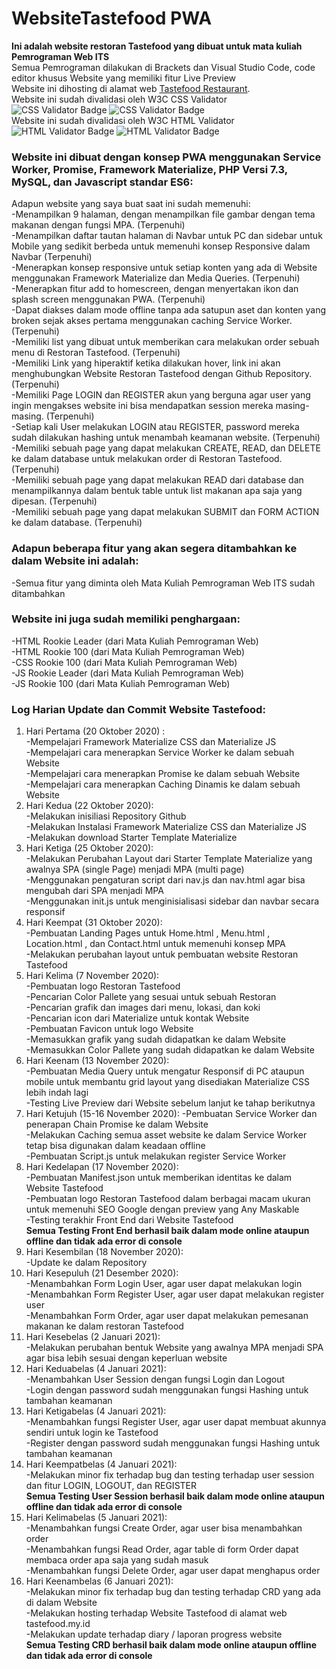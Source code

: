 # WebsiteTastefood PWA
**Ini adalah website restoran Tastefood yang dibuat untuk mata kuliah Pemrograman Web ITS**    
Semua Pemrograman dilakukan di Brackets dan Visual Studio Code, code editor khusus Website yang memiliki fitur Live Preview   
Website ini dihosting di alamat web [Tastefood Restaurant](http://tastefood.my.id/).    
Website ini sudah divalidasi oleh W3C CSS Validator     
![CSS Validator Badge](http://jigsaw.w3.org/css-validator/images/vcss) ![CSS Validator Badge](http://jigsaw.w3.org/css-validator/images/vcss-blue)     
Website ini sudah divalidasi oleh W3C HTML Validator     
![HTML Validator Badge](https://www.w3.org/Icons/valid-html401) ![HTML Validator Badge](https://www.w3.org/Icons/valid-html401-blue) 

### Website ini dibuat dengan konsep PWA menggunakan Service Worker, Promise, Framework Materialize, PHP Versi 7.3, MySQL, dan Javascript standar ES6:  
Adapun website yang saya buat saat ini sudah memenuhi:  
-Menampilkan 9 halaman, dengan menampilkan file gambar dengan tema makanan dengan fungsi MPA. (Terpenuhi)  
-Menampilkan daftar tautan halaman di Navbar untuk PC dan sidebar untuk Mobile yang sedikit berbeda untuk memenuhi konsep Responsive dalam Navbar (Terpenuhi)  
-Menerapkan konsep responsive untuk setiap konten yang ada di Website menggunakan Framework Materialize dan Media Queries. (Terpenuhi)    
-Menerapkan fitur add to homescreen, dengan menyertakan ikon dan splash screen menggunakan PWA. (Terpenuhi)    
-Dapat diakses dalam mode offline tanpa ada satupun aset dan konten yang broken sejak akses pertama menggunakan caching Service Worker. (Terpenuhi)  
-Memiliki list yang dibuat untuk memberikan cara melakukan order sebuah menu di Restoran Tastefood. (Terpenuhi)    
-Memiliki Link yang hiperaktif ketika dilakukan hover, link ini akan menghubungkan Website Restoran Tastefood dengan Github Repository. (Terpenuhi)    
-Memiliki Page LOGIN dan REGISTER akun yang berguna agar user yang ingin mengakses website ini bisa mendapatkan session mereka masing-masing. (Terpenuhi)    
-Setiap kali User melakukan LOGIN atau REGISTER, password mereka sudah dilakukan hashing untuk menambah keamanan website. (Terpenuhi)   
-Memiliki sebuah page yang dapat melakukan CREATE, READ, dan DELETE ke dalam database untuk melakukan order di Restoran Tastefood. (Terpenuhi)      
-Memiliki sebuah page yang dapat melakukan READ dari database dan menampilkannya dalam bentuk table untuk list makanan apa saja yang dipesan. (Terpenuhi)   
-Memiliki sebuah page yang dapat melakukan SUBMIT dan FORM ACTION ke dalam database. (Terpenuhi)   

### Adapun beberapa fitur yang akan segera ditambahkan ke dalam Website ini adalah:    
-Semua fitur yang diminta oleh Mata Kuliah Pemrograman Web ITS sudah ditambahkan 

### Website ini juga sudah memiliki penghargaan:  
-HTML Rookie Leader (dari Mata Kuliah Pemrograman Web)    
-HTML Rookie 100 (dari Mata Kuliah Pemrograman Web)      
-CSS Rookie 100 (dari Mata Kuliah Pemrograman Web)    
-JS Rookie Leader (dari Mata Kuliah Pemrograman Web)  
-JS Rookie 100 (dari Mata Kuliah Pemrograman Web)  

### Log Harian Update dan Commit Website Tastefood:  
1. Hari Pertama (20 Oktober 2020) :        
-Mempelajari Framework Materialize CSS dan Materialize JS  
-Mempelajari cara menerapkan Service Worker ke dalam sebuah Website  
-Mempelajari cara menerapkan Promise ke dalam sebuah Website  
-Mempelajari cara menerapkan Caching Dinamis ke dalam sebuah Website  
2. Hari Kedua (22 Oktober 2020):  
-Melakukan inisiliasi Repository Github  
-Melakukan Instalasi Framework Materialize CSS dan Materialize JS  
-Melakukan download Starter Template Materialize  
3. Hari Ketiga (25 Oktober 2020):  
-Melakukan Perubahan Layout dari Starter Template Materialize yang awalnya SPA (single Page) menjadi MPA (multi page)          
-Menggunakan pengaturan script dari nav.js dan nav.html agar bisa mengubah dari SPA menjadi MPA     
-Menggunakan init.js untuk menginisialisasi sidebar dan navbar secara responsif
4. Hari Keempat (31 Oktober 2020):   
-Pembuatan Landing Pages untuk Home.html , Menu.html , Location.html , dan Contact.html untuk memenuhi konsep MPA   
-Melakukan perubahan layout untuk pembuatan website Restoran Tastefood    
5. Hari Kelima (7 November 2020):   
-Pembuatan logo Restoran Tastefood  
-Pencarian Color Pallete yang sesuai untuk sebuah Restoran    
-Pencarian grafik dan images dari menu, lokasi, dan koki    
-Pencarian icon dari Materialize untuk kontak Website    
-Pembuatan Favicon untuk logo Website    
-Memasukkan grafik yang sudah didapatkan ke dalam Website    
-Memasukkan Color Pallete yang sudah didapatkan ke dalam Website   
6. Hari Keenam (13 November 2020):    
-Pembuatan Media Query untuk mengatur Responsif di PC ataupun mobile untuk membantu grid layout yang disediakan Materialize CSS lebih indah lagi  
-Testing Live Preview dari Website sebelum lanjut ke tahap berikutnya    
7. Hari Ketujuh (15-16 November 2020):
-Pembuatan Service Worker dan penerapan Chain Promise ke dalam Website    
-Melakukan Caching semua asset website ke dalam Service Worker tetap bisa digunakan dalam keadaan offline    
-Pembuatan Script.js untuk melakukan register Service Worker  
8. Hari Kedelapan (17 November 2020):  
-Pembuatan Manifest.json untuk memberikan identitas ke dalam Website Tastefood  
-Pembuatan logo Restoran Tastefood dalam berbagai macam ukuran untuk memenuhi SEO Google dengan preview yang Any Maskable  
-Testing terakhir Front End dari Website Tastefood  
**Semua Testing Front End berhasil baik dalam mode online ataupun offline dan tidak ada error di console**    
9. Hari Kesembilan (18 November 2020):  
-Update ke dalam Repository   
10. Hari Kesepuluh (21 Desember 2020):  
-Menambahkan Form Login User, agar user dapat melakukan login    
-Menambahkan Form Register User, agar user dapat melakukan register user     
-Menambahkan Form Order, agar user dapat melakukan pemesanan makanan ke dalam restoran Tastefood      
11. Hari Kesebelas (2 Januari 2021):   
-Melakukan perubahan bentuk Website yang awalnya MPA menjadi SPA agar bisa lebih sesuai dengan keperluan website    
12. Hari Keduabelas (4 Januari 2021):    
-Menambahkan User Session dengan fungsi Login dan Logout    
-Login dengan password sudah menggunakan fungsi Hashing untuk tambahan keamanan     
13. Hari Ketigabelas (4 Januari 2021):  
-Menambahkan fungsi Register User, agar user dapat membuat akunnya sendiri untuk login ke Tastefood      
-Register dengan password sudah menggunakan fungsi Hashing untuk tambahan keamanan      
14. Hari Keempatbelas (4 Januari 2021):    
-Melakukan minor fix terhadap bug dan testing terhadap user session dan fitur LOGIN, LOGOUT, dan REGISTER    
**Semua Testing User Session berhasil baik dalam mode online ataupun offline dan tidak ada error di console**    
15. Hari Kelimabelas (5 Januari 2021):    
-Menambahkan fungsi Create Order, agar user bisa menambahkan order   
-Menambahkan fungsi Read Order, agar table di form Order dapat membaca order apa saja yang sudah masuk    
-Menambahkan fungsi Delete Order, agar user dapat menghapus order
16. Hari Keenambelas (6 Januari 2021):  
-Melakukan minor fix terhadap bug dan testing terhadap CRD yang ada di dalam Website     
-Melakukan hosting terhadap Website Tastefood di alamat web tastefood.my.id   
-Melakukan update terhadap diary / laporan progress website    
**Semua Testing CRD berhasil baik dalam mode online ataupun offline dan tidak ada error di console**
